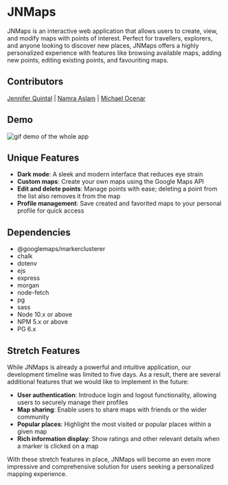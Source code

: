 # JNMaps

JNMaps is an interactive web application that allows users to create, view, and modify maps with points of interest. Perfect for travellers, explorers, and anyone looking to discover new places, JNMaps offers a highly personalized experience with features like browsing available maps, adding new points, editing existing points, and favouriting maps.

## Contributors 

[Jennifer Quintal](https://github.com/quinjenn) | [Namra Aslam](https://github.com/namraaslam) | [Michael Ocenar](https://github.com/michaelocenar)

## Demo
![gif demo of the whole app](https://cdn.discordapp.com/attachments/1083824983576432714/1086365310375972944/Mar-17-2023_13-07-13.gif)

## Unique Features

- **Dark mode**: A sleek and modern interface that reduces eye strain
- **Custom maps**: Create your own maps using the Google Maps API
- **Edit and delete points**: Manage points with ease; deleting a point from the list also removes it from the map
- **Profile management**: Save created and favorited maps to your personal profile for quick access


## Dependencies

- @googlemaps/markerclusterer
- chalk
- dotenv
- ejs
- express
- morgan
- node-fetch
- pg 
- sass 
- Node 10.x or above
- NPM 5.x or above
- PG 6.x

## Stretch Features

While JNMaps is already a powerful and intuitive application, our development timeline was limited to five days. As a result, there are several additional features that we would like to implement in the future:

- **User authentication**: Introduce login and logout functionality, allowing users to securely manage their profiles
- **Map sharing**: Enable users to share maps with friends or the wider community
- **Popular places**: Highlight the most visited or popular places within a given map
- **Rich information display**: Show ratings and other relevant details when a marker is clicked on a map

With these stretch features in place, JNMaps will become an even more impressive and comprehensive solution for users seeking a personalized mapping experience.
